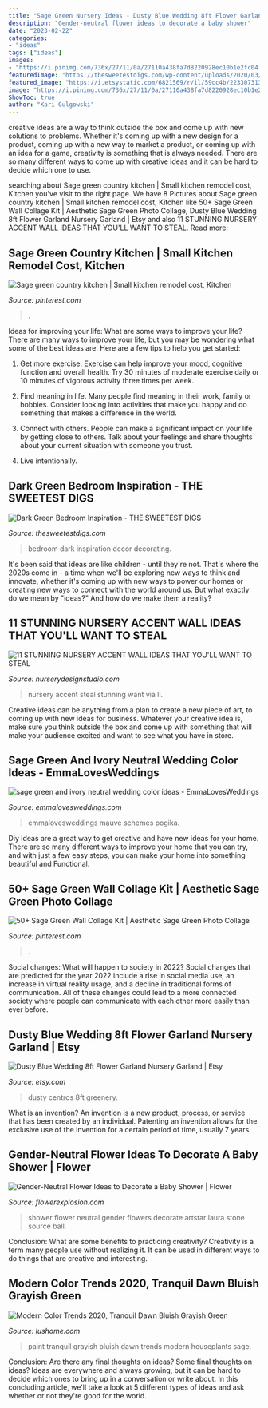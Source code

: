 ```yaml
---
title: "Sage Green Nursery Ideas - Dusty Blue Wedding 8ft Flower Garland Nursery Garland"
description: "Gender-neutral flower ideas to decorate a baby shower"
date: "2023-02-22"
categories:
- "ideas"
tags: ["ideas"]
images:
- "https://i.pinimg.com/736x/27/11/0a/27110a438fa7d8220928ec10b1e2fc04.jpg"
featuredImage: "https://thesweetestdigs.com/wp-content/uploads/2020/03/dark-green-bedroom-decor-ideas-decorate-4-1.jpg"
featured_image: "https://i.etsystatic.com/6821569/r/il/59cc4b/2233073135/il_794xN.2233073135_14qj.jpg"
image: "https://i.pinimg.com/736x/27/11/0a/27110a438fa7d8220928ec10b1e2fc04.jpg"
ShowToc: true
author: "Kari Gulgowski"
---
```



creative ideas are a way to think outside the box and come up with new solutions to problems. Whether it's coming up with a new design for a product, coming up with a new way to market a product, or coming up with an idea for a game, creativity is something that is always needed. There are so many different ways to come up with creative ideas and it can be hard to decide which one to use.

	

		
searching about Sage green country kitchen | Small kitchen remodel cost, Kitchen you've visit to the right page. We have 8 Pictures about Sage green country kitchen | Small kitchen remodel cost, Kitchen like 50+ Sage Green Wall Collage Kit | Aesthetic Sage Green Photo Collage, Dusty Blue Wedding 8ft Flower Garland Nursery Garland | Etsy and also 11 STUNNING NURSERY ACCENT WALL IDEAS THAT YOU&#039;LL WANT TO STEAL. Read more:
		
    
## Sage Green Country Kitchen | Small Kitchen Remodel Cost, Kitchen

<img loading=lazy src="https://i.pinimg.com/736x/27/11/0a/27110a438fa7d8220928ec10b1e2fc04.jpg" onerror="this.onerror=null;this.src='https://tse4.mm.bing.net/th?id=OIP.XR0wXzw5xUcLJ-WRv3agLAHaJ3&amp;pid=15.1';" alt="Sage green country kitchen | Small kitchen remodel cost, Kitchen">

_Source: pinterest.com_

>. 

	

Ideas for improving your life: What are some ways to improve your life?
There are many ways to improve your life, but you may be wondering what some of the best ideas are. Here are a few tips to help you get started:
1. Get more exercise. Exercise can help improve your mood, cognitive function and overall health. Try 30 minutes of moderate exercise daily or 10 minutes of vigorous activity three times per week.

2. Find meaning in life. Many people find meaning in their work, family or hobbies. Consider looking into activities that make you happy and do something that makes a difference in the world.

3. Connect with others. People can make a significant impact on your life by getting close to others. Talk about your feelings and share thoughts about your current situation with someone you trust.

4. Live intentionally.

    
## Dark Green Bedroom Inspiration - THE SWEETEST DIGS

<img loading=lazy src="https://thesweetestdigs.com/wp-content/uploads/2020/03/dark-green-bedroom-decor-ideas-decorate-4-1.jpg" onerror="this.onerror=null;this.src='https://tse1.mm.bing.net/th?id=OIP.Zfjp5iUlq_ayOEcvqAmlzwHaHa&amp;pid=15.1';" alt="Dark Green Bedroom Inspiration - THE SWEETEST DIGS">

_Source: thesweetestdigs.com_

>bedroom dark inspiration decor decorating. 

	

It's been said that ideas are like children - until they're not. That's where the 2020s come in - a time when we'll be exploring new ways to think and innovate, whether it's coming up with new ways to power our homes or creating new ways to connect with the world around us. But what exactly do we mean by "ideas?" And how do we make them a reality?

    
## 11 STUNNING NURSERY ACCENT WALL IDEAS THAT YOU&#039;LL WANT TO STEAL

<img loading=lazy src="https://www.nurserydesignstudio.com/wp-content/uploads/2020/03/NURSERY-ACCENT-WALL-IDEAS-8.png" onerror="this.onerror=null;this.src='https://tse1.mm.bing.net/th?id=OIP.kxHKbFNW7VN3L6acjfR3ewHaLH&amp;pid=15.1';" alt="11 STUNNING NURSERY ACCENT WALL IDEAS THAT YOU&#039;LL WANT TO STEAL">

_Source: nurserydesignstudio.com_

>nursery accent steal stunning want via ll. 

	

Creative ideas can be anything from a plan to create a new piece of art, to coming up with new ideas for business. Whatever your creative idea is, make sure you think outside the box and come up with something that will make your audience excited and want to see what you have in store.

    
## Sage Green And Ivory Neutral Wedding Color Ideas - EmmaLovesWeddings

<img loading=lazy src="https://emmalovesweddings.com/wp-content/uploads/2019/03/sage-green-and-ivory-neutral-wedding-color-ideas-497x1024.jpg" onerror="this.onerror=null;this.src='https://tse2.mm.bing.net/th?id=OIP.JQjItcjdiSzqJq37dKUnhQHaPQ&amp;pid=15.1';" alt="sage green and ivory neutral wedding color ideas - EmmaLovesWeddings">

_Source: emmalovesweddings.com_

>emmalovesweddings mauve schemes pogika. 

	

Diy ideas are a great way to get creative and have new ideas for your home. There are so many different ways to improve your home that you can try, and with just a few easy steps, you can make your home into something beautiful and Functional.

    
## 50+ Sage Green Wall Collage Kit | Aesthetic Sage Green Photo Collage

<img loading=lazy src="https://i.pinimg.com/736x/64/48/10/644810481bffc069ee7060cd99ed4add.jpg" onerror="this.onerror=null;this.src='https://tse4.mm.bing.net/th?id=OIP.fsBgHAfeDValr-d6aYVzMQHaLH&amp;pid=15.1';" alt="50+ Sage Green Wall Collage Kit | Aesthetic Sage Green Photo Collage">

_Source: pinterest.com_

>. 

	

Social changes: What will happen to society in 2022?
Social changes that are predicted for the year 2022 include a rise in social media use, an increase in virtual reality usage, and a decline in traditional forms of communication. All of these changes could lead to a more connected society where people can communicate with each other more easily than ever before.

    
## Dusty Blue Wedding 8ft Flower Garland Nursery Garland | Etsy

<img loading=lazy src="https://i.etsystatic.com/6821569/r/il/59cc4b/2233073135/il_794xN.2233073135_14qj.jpg" onerror="this.onerror=null;this.src='https://tse4.mm.bing.net/th?id=OIP.5I_zeKIvX5bBX5kjtHIqbQHaLH&amp;pid=15.1';" alt="Dusty Blue Wedding 8ft Flower Garland Nursery Garland | Etsy">

_Source: etsy.com_

>dusty centros 8ft greenery. 

	

What is an invention?
An invention is a new product, process, or service that has been created by an individual. Patenting an invention allows for the exclusive use of the invention for a certain period of time, usually 7 years.

    
## Gender-Neutral Flower Ideas To Decorate A Baby Shower | Flower

<img loading=lazy src="https://www.flowerexplosion.com/freshweddingflowers-blog/wp-content/uploads/2018/08/green-baby-shower-flowers.jpg" onerror="this.onerror=null;this.src='https://tse3.mm.bing.net/th?id=OIP.KnjFDJBIJUB39K4XLyfX_QHaLH&amp;pid=15.1';" alt="Gender-Neutral Flower Ideas to Decorate a Baby Shower | Flower">

_Source: flowerexplosion.com_

>shower flower neutral gender flowers decorate artstar laura stone source ball. 

	

Conclusion: What are some benefits to practicing creativity?
Creativity is a term many people use without realizing it. It can be used in different ways to do things that are creative and interesting.

    
## Modern Color Trends 2020, Tranquil Dawn Bluish Grayish Green

<img loading=lazy src="https://www.lushome.com/wp-content/uploads/2019/10/sage-green-pastel-in-interiors-9.jpg" onerror="this.onerror=null;this.src='https://tse1.mm.bing.net/th?id=OIP.CpLBJjlJF4VycGQeaPedkAHaKI&amp;pid=15.1';" alt="Modern Color Trends 2020, Tranquil Dawn Bluish Grayish Green">

_Source: lushome.com_

>paint tranquil grayish bluish dawn trends modern houseplants sage. 

	

Conclusion: Are there any final thoughts on ideas?
Some final thoughts on ideas? Ideas are everywhere and always growing, but it can be hard to decide which ones to bring up in a conversation or write about. In this concluding article, we'll take a look at 5 different types of ideas and ask whether or not they're good for the world.


